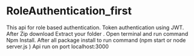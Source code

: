# RoleAuthentication_first
This api for role based authentication.
Token authentication using JWT.
After Zip download Extract your folder .
Open terminal and run command Npm Install.
After all package install to run command (npm start or node server.js )
Api run on port localhost:3000
